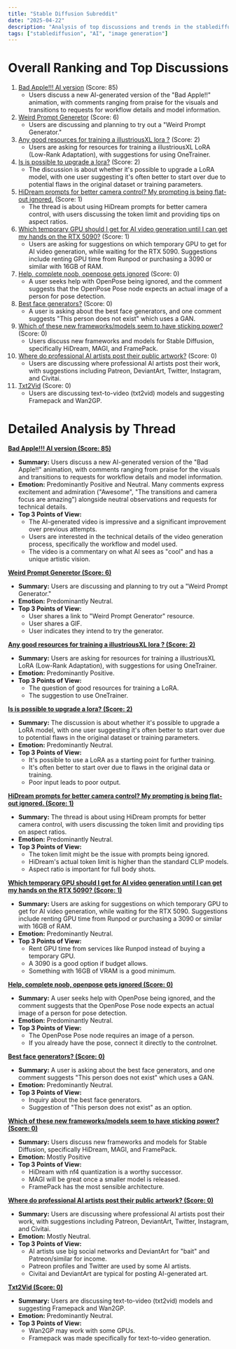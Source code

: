 ```yaml
---
title: "Stable Diffusion Subreddit"
date: "2025-04-22"
description: "Analysis of top discussions and trends in the stablediffusion subreddit"
tags: ["stablediffusion", "AI", "image generation"]
---
```


# Overall Ranking and Top Discussions
1.  [Bad Apple!!! AI version](https://v.redd.it/dkbrdywsbfwe1) (Score: 85)
    *   Users discuss a new AI-generated version of the "Bad Apple!!" animation, with comments ranging from praise for the visuals and transitions to requests for workflow details and model information.
2.  [Weird Prompt Generetor](https://www.reddit.com/r/StableDiffusion/comments/1k5bs0s/weird_prompt_generetor/) (Score: 6)
    *   Users are discussing and planning to try out a "Weird Prompt Generator."
3.  [Any good resources for training a illustriousXL lora ?](https://www.reddit.com/r/StableDiffusion/comments/1k5as82/any_good_resources_for_training_a_illustriousxl/) (Score: 2)
    *   Users are asking for resources for training a illustriousXL LoRA (Low-Rank Adaptation), with suggestions for using OneTrainer.
4.  [Is is possible to upgrade a lora?](https://www.reddit.com/r/StableDiffusion/comments/1k5ebzq/is_is_possible_to_upgrade_a_lora/) (Score: 2)
    *   The discussion is about whether it's possible to upgrade a LoRA model, with one user suggesting it's often better to start over due to potential flaws in the original dataset or training parameters.
5.  [HiDream prompts for better camera control? My prompting is being flat-out ignored.](https://www.reddit.com/r/StableDiffusion/comments/1k5c9uj/hidream_prompts_for_better_camera_control_my/) (Score: 1)
    *   The thread is about using HiDream prompts for better camera control, with users discussing the token limit and providing tips on aspect ratios.
6.  [Which temporary GPU should I get for AI video generation until I can get my hands on the RTX 5090?](https://www.reddit.com/r/StableDiffusion/comments/1k5cxxm/which_temporary_gpu_should_i_get_for_ai_video/) (Score: 1)
    *   Users are asking for suggestions on which temporary GPU to get for AI video generation, while waiting for the RTX 5090. Suggestions include renting GPU time from Runpod or purchasing a 3090 or similar with 16GB of RAM.
7.  [Help, complete noob, openpose gets ignored](https://i.redd.it/v8eqxvofofwe1.png) (Score: 0)
    *   A user seeks help with OpenPose being ignored, and the comment suggests that the OpenPose Pose node expects an actual image of a person for pose detection.
8.  [Best face generators?](https://www.reddit.com/r/StableDiffusion/comments/1k5c89p/best_face_generators/) (Score: 0)
    *   A user is asking about the best face generators, and one comment suggests "This person does not exist" which uses a GAN.
9.  [Which of these new frameworks/models seem to have sticking power?](https://www.reddit.com/r/StableDiffusion/comments/1k5drf6/which_of_these_new_frameworksmodels_seem_to_have/) (Score: 0)
    *   Users discuss new frameworks and models for Stable Diffusion, specifically HiDream, MAGI, and FramePack.
10. [Where do professional AI artists post their public artwork?](https://www.reddit.com/r/StableDiffusion/comments/1k5dycg/where_do_professional_ai_artists_post_their/) (Score: 0)
    *   Users are discussing where professional AI artists post their work, with suggestions including Patreon, DeviantArt, Twitter, Instagram, and Civitai.
11. [Txt2Vid](https://www.reddit.com/r/StableDiffusion/comments/1k5eulk/txt2vid/) (Score: 0)
    *   Users are discussing text-to-video (txt2vid) models and suggesting Framepack and Wan2GP.

# Detailed Analysis by Thread
**[Bad Apple!!! AI version (Score: 85)](https://v.redd.it/dkbrdywsbfwe1)**
*   **Summary:** Users discuss a new AI-generated version of the "Bad Apple!!" animation, with comments ranging from praise for the visuals and transitions to requests for workflow details and model information.
*   **Emotion:** Predominantly Positive and Neutral. Many comments express excitement and admiration ("Awesome", "The transitions and camera focus are amazing") alongside neutral observations and requests for technical details.
*   **Top 3 Points of View:**
    *   The AI-generated video is impressive and a significant improvement over previous attempts.
    *   Users are interested in the technical details of the video generation process, specifically the workflow and model used.
    *   The video is a commentary on what AI sees as "cool" and has a unique artistic vision.

**[Weird Prompt Generetor (Score: 6)](https://www.reddit.com/r/StableDiffusion/comments/1k5bs0s/weird_prompt_generetor/)**
*   **Summary:** Users are discussing and planning to try out a "Weird Prompt Generator."
*   **Emotion:** Predominantly Neutral.
*   **Top 3 Points of View:**
    *   User shares a link to "Weird Prompt Generator" resource.
    *   User shares a GIF.
    *   User indicates they intend to try the generator.

**[Any good resources for training a illustriousXL lora ? (Score: 2)](https://www.reddit.com/r/StableDiffusion/comments/1k5as82/any_good_resources_for_training_a_illustriousxl/)**
*   **Summary:** Users are asking for resources for training a illustriousXL LoRA (Low-Rank Adaptation), with suggestions for using OneTrainer.
*   **Emotion:** Predominantly Positive.
*   **Top 3 Points of View:**
    *   The question of good resources for training a LoRA.
    *   The suggestion to use OneTrainer.

**[Is is possible to upgrade a lora? (Score: 2)](https://www.reddit.com/r/StableDiffusion/comments/1k5ebzq/is_is_possible_to_upgrade_a_lora/)**
*   **Summary:** The discussion is about whether it's possible to upgrade a LoRA model, with one user suggesting it's often better to start over due to potential flaws in the original dataset or training parameters.
*   **Emotion:** Predominantly Neutral.
*   **Top 3 Points of View:**
    *   It's possible to use a LoRA as a starting point for further training.
    *   It's often better to start over due to flaws in the original data or training.
    *   Poor input leads to poor output.

**[HiDream prompts for better camera control? My prompting is being flat-out ignored. (Score: 1)](https://www.reddit.com/r/StableDiffusion/comments/1k5c9uj/hidream_prompts_for_better_camera_control_my/)**
*   **Summary:** The thread is about using HiDream prompts for better camera control, with users discussing the token limit and providing tips on aspect ratios.
*   **Emotion:** Predominantly Neutral.
*   **Top 3 Points of View:**
    *   The token limit might be the issue with prompts being ignored.
    *   HiDream's actual token limit is higher than the standard CLIP models.
    *   Aspect ratio is important for full body shots.

**[Which temporary GPU should I get for AI video generation until I can get my hands on the RTX 5090? (Score: 1)](https://www.reddit.com/r/StableDiffusion/comments/1k5cxxm/which_temporary_gpu_should_i_get_for_ai_video/)**
*   **Summary:** Users are asking for suggestions on which temporary GPU to get for AI video generation, while waiting for the RTX 5090. Suggestions include renting GPU time from Runpod or purchasing a 3090 or similar with 16GB of RAM.
*   **Emotion:** Predominantly Neutral.
*   **Top 3 Points of View:**
    *   Rent GPU time from services like Runpod instead of buying a temporary GPU.
    *   A 3090 is a good option if budget allows.
    *   Something with 16GB of VRAM is a good minimum.

**[Help, complete noob, openpose gets ignored (Score: 0)](https://i.redd.it/v8eqxvofofwe1.png)**
*   **Summary:** A user seeks help with OpenPose being ignored, and the comment suggests that the OpenPose Pose node expects an actual image of a person for pose detection.
*   **Emotion:** Predominantly Neutral.
*   **Top 3 Points of View:**
    *   The OpenPose Pose node requires an image of a person.
    *   If you already have the pose, connect it directly to the controlnet.

**[Best face generators? (Score: 0)](https://www.reddit.com/r/StableDiffusion/comments/1k5c89p/best_face_generators/)**
*   **Summary:** A user is asking about the best face generators, and one comment suggests "This person does not exist" which uses a GAN.
*   **Emotion:** Predominantly Neutral.
*   **Top 3 Points of View:**
    *   Inquiry about the best face generators.
    *   Suggestion of "This person does not exist" as an option.

**[Which of these new frameworks/models seem to have sticking power? (Score: 0)](https://www.reddit.com/r/StableDiffusion/comments/1k5drf6/which_of_these_new_frameworksmodels_seem_to_have/)**
*   **Summary:** Users discuss new frameworks and models for Stable Diffusion, specifically HiDream, MAGI, and FramePack.
*   **Emotion:** Mostly Positive
*   **Top 3 Points of View:**
    *   HiDream with nf4 quantization is a worthy successor.
    *   MAGI will be great once a smaller model is released.
    *   FramePack has the most sensible architecture.

**[Where do professional AI artists post their public artwork? (Score: 0)](https://www.reddit.com/r/StableDiffusion/comments/1k5dycg/where_do_professional_ai_artists_post_their/)**
*   **Summary:** Users are discussing where professional AI artists post their work, with suggestions including Patreon, DeviantArt, Twitter, Instagram, and Civitai.
*   **Emotion:** Mostly Neutral.
*   **Top 3 Points of View:**
    *   AI artists use big social networks and DeviantArt for "bait" and Patreon/similar for income.
    *   Patreon profiles and Twitter are used by some AI artists.
    *   Civitai and DeviantArt are typical for posting AI-generated art.

**[Txt2Vid (Score: 0)](https://www.reddit.com/r/StableDiffusion/comments/1k5eulk/txt2vid/)**
*   **Summary:** Users are discussing text-to-video (txt2vid) models and suggesting Framepack and Wan2GP.
*   **Emotion:** Predominantly Neutral.
*   **Top 3 Points of View:**
    *   Wan2GP may work with some GPUs.
    *   Framepack was made specifically for text-to-video generation.
